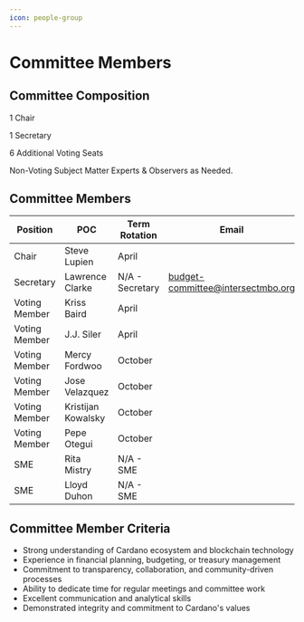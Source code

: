 ```yaml
---
icon: people-group
---
```


# Committee Members

## Committee Composition

1 Chair

1 Secretary

6 Additional Voting Seats

Non-Voting Subject Matter Experts & Observers as Needed.

## Committee Members

<table><thead><tr><th width="202">Position</th><th width="205">POC</th><th>Term Rotation</th><th>Email</th></tr></thead><tbody><tr><td>Chair</td><td>Steve Lupien</td><td>April</td><td></td></tr><tr><td>Secretary</td><td>Lawrence Clarke</td><td>N/A - Secretary</td><td><a href="mailto:budget-committee@intersectmbo.org">budget-committee@intersectmbo.org</a></td></tr><tr><td>Voting Member</td><td>Kriss Baird</td><td>April</td><td></td></tr><tr><td>Voting Member</td><td>J.J. Siler</td><td>April</td><td></td></tr><tr><td>Voting Member</td><td>Mercy Fordwoo</td><td>October</td><td></td></tr><tr><td>Voting Member</td><td>Jose Velazquez</td><td>October</td><td></td></tr><tr><td>Voting Member</td><td>Kristijan Kowalsky</td><td>October</td><td></td></tr><tr><td>Voting Member</td><td>Pepe Otegui</td><td>October</td><td></td></tr><tr><td>SME</td><td>Rita Mistry</td><td>N/A - SME</td><td></td></tr><tr><td>SME</td><td>Lloyd Duhon</td><td>N/A - SME</td><td></td></tr></tbody></table>

## Committee Member Criteria

* Strong understanding of Cardano ecosystem and blockchain technology
* Experience in financial planning, budgeting, or treasury management
* Commitment to transparency, collaboration, and community-driven processes
* Ability to dedicate time for regular meetings and committee work
* Excellent communication and analytical skills
* Demonstrated integrity and commitment to Cardano's values

